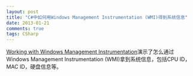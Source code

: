 ```yaml
---
layout: post
title: "C#中如何用Windows Management Instrumentation (WMI)得到系统信息"
date: 2013-01-21
comments: true
tags: CSharp
---
```

<a href="http://www.codeguru.com/csharp/.net/working-with-windows-management-instrumentation.htm">Working with Windows Management Instrumentation</a>演示了怎么通过<span class="body">Windows Management Instrumentation (WMI)拿到系统信息，包括CPU ID，MAC ID，硬盘信息等。<br /></span>